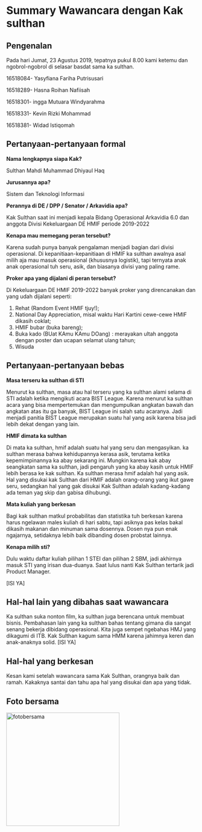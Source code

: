 # Summary Wawancara dengan Kak sulthan

## Pengenalan
Pada hari Jumat, 23 Agustus 2019, tepatnya pukul 8.00 kami ketemu dan ngobrol-ngobrol di selasar basdat sama ka sulthan.

16518084- Yasyfiana Fariha Putrisusari

16518289- Hasna Roihan Nafiisah

16518301- ingga Mutuara Windyarahma

16518331- Kevin Rizki Mohammad

16518381- Widad Istiqomah


## Pertanyaan-pertanyaan formal

**Nama lengkapnya siapa Kak?**

Sulthan Mahdi Muhammad Dhiyaul Haq

**Jurusannya apa?**

Sistem dan Teknologi Informasi

**Perannya di DE / DPP / Senator / Arkavidia apa?**

Kak Sulthan saat ini menjadi kepala Bidang Operasional Arkavidia 6.0 dan anggota Divisi Kekeluargaan DE HMIF periode 2019-2022

**Kenapa mau memegang peran tersebut?**

Karena sudah punya banyak pengalaman menjadi bagian dari divisi operasional. Di kepanitiaan-kepanitiaan di HMIF ka sulthan awalnya asal milih aja mau masuk operasional (khususnya logistik), tapi ternyata anak anak operasional tuh seru, asik, dan biasanya divisi yang paling rame.


**Proker apa yang dijalani di peran tersebut?**

Di Kekeluargaan DE HMIF 2019-2022 banyak proker yang direncanakan dan yang udah dijalani seperti:
1. Rehat (Random Event HMIF tjuy!);
2. National Day Appreciation, misal waktu Hari Kartini cewe-cewe HMIF dikasih coklat;
3. HMIF bubar (buka bareng);
4. Buka kado (BUat KAmu KAmu DOang) : merayakan ultah anggota dengan poster dan ucapan selamat ulang tahun;
5. Wisuda

## Pertanyaan-pertanyaan bebas

**Masa terseru ka sulthan di STI**

Menurut ka sulthan, masa atau hal terseru yang ka sulthan alami selama di STI adalah ketika mengikuti acara BIST League. Karena menurut ka sulthan acara yang bisa mempertemukan dan mengumpulkan angkatan bawah dan angkatan atas itu ga banyak, BIST League ini salah satu acaranya. Jadi menjadi panitia BIST League merupakan suatu hal yang asik karena bisa jadi lebih dekat dengan yang lain.

**HMIF dimata ka sulthan**

Di mata ka sulthan, hmif adalah suatu hal yang seru dan mengasyikan. ka sulthan merasa bahwa kehidupannya kerasa asik, terutama ketika kepemimpinannya ka abay sekarang ini. Mungkin karena kak abay seangkatan sama ka sulthan, jadi pengaruh yang ka abay kasih untuk HMIF lebih berasa ke kak sulthan. Ka sulthan merasa hmif adalah hal yang asik. Hal yang disukai kak Sulthan dari HMIF adalah orang-orang yang ikut gawe seru, sedangkan hal yang gak disukai Kak Sulthan adalah kadang-kadang ada teman yag skip dan gabisa dihubungi.

**Mata kuliah yang berkesan**

Bagi kak sulthan matkul probabilitas dan statistika tuh berkesan karena harus ngelawan males kuliah di hari sabtu, tapi asiknya pas kelas bakal dikasih makanan dan minuman sama dosennya. Dosen nya pun enak ngajarnya, setidaknya lebih baik dibanding dosen probstat lainnya.

**Kenapa milih sti?**

Dulu waktu daftar kuliah pilihan 1 STEI dan pilihan 2 SBM, jadi akhirnya masuk STI yang irisan dua-duanya. Saat lulus nanti Kak Sulthan tertarik jadi Product Manager.


[ISI YA]

## Hal-hal lain yang dibahas saat wawancara
Ka sulthan suka nonton film, ka sulthan juga berencana untuk membuat bisnis. Pembahasan lain yang ka sulthan bahas tentang gimana dia sangat senang bekerja dibidang operasional. Kita juga sempet ngebahas HMJ yang dikagumi di ITB. Kak Sulthan kagum sama HMM karena jahimnya keren dan anak-anaknya solid.
[ISI YA]

## Hal-hal yang berkesan

Kesan kami setelah wawancara sama Kak Sulthan, orangnya baik dan ramah. Kakaknya santai dan tahu apa hal yang disukai dan apa yang tidak.

## Foto bersama

<img src="kaksulthan.jpg" alt="fotobersama" width="300"/>

